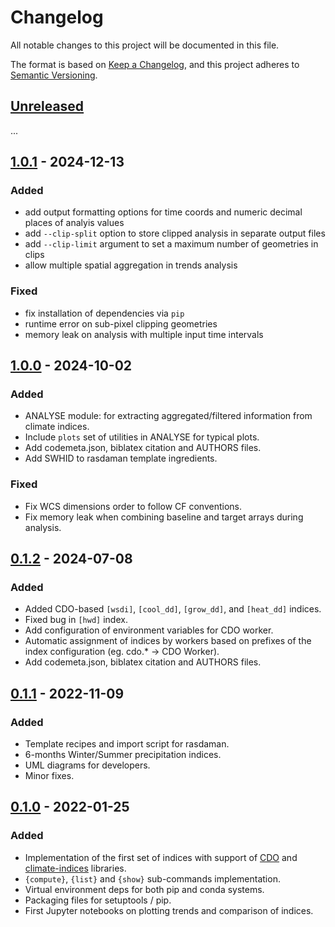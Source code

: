 # Changelog
All notable changes to this project will be documented in this file.

The format is based on [Keep a Changelog](https://keepachangelog.com/en/1.0.0/),
and this project adheres to [Semantic Versioning](https://semver.org/spec/v2.0.0.html).

## [Unreleased]
...

## [1.0.1] - 2024-12-13
### Added
- add output formatting options for time coords and numeric decimal places of analyis values
- add `--clip-split` option to store clipped analysis in separate output files
- add `--clip-limit` argument to set a maximum number of geometries in clips
- allow multiple spatial aggregation in trends analysis

### Fixed
- fix installation of dependencies via `pip`
- runtime error on sub-pixel clipping geometries
- memory leak on analysis with multiple input time intervals

## [1.0.0] - 2024-10-02
### Added
- ANALYSE module: for extracting aggregated/filtered information from climate indices.
- Include `plots` set of utilities in ANALYSE for typical plots.
- Add codemeta.json, biblatex citation and AUTHORS files.
- Add SWHID to rasdaman template ingredients.
### Fixed
- Fix WCS dimensions order to follow CF conventions.
- Fix memory leak when combining baseline and target arrays during analysis.

## [0.1.2] - 2024-07-08
### Added
- Added CDO-based `[wsdi]`, `[cool_dd]`, `[grow_dd]`, and `[heat_dd]` indices.
- Fixed bug in `[hwd]` index.
- Add configuration of environment variables for CDO worker.
- Automatic assignment of indices by workers based on prefixes of the index configuration (eg. cdo.* -> CDO Worker).
- Add codemeta.json, biblatex citation and AUTHORS files.

## [0.1.1] - 2022-11-09
### Added
- Template recipes and import script for rasdaman.
- 6-months Winter/Summer precipitation indices.
- UML diagrams for developers.
- Minor fixes.

## [0.1.0] - 2022-01-25
### Added
- Implementation of the first set of indices with support of
  [CDO](https://code.mpimet.mpg.de/projects/cdo) and
  [climate-indices](https://climate-indices.readthedocs.io/en/latest/) libraries.
- `{compute}`, `{list}` and `{show}` sub-commands implementation.
- Virtual environment deps for both pip and conda systems.
- Packaging files for setuptools / pip.
- First Jupyter notebooks on plotting trends and comparison of indices.


[Unreleased]: https://gitlab.inf.unibz.it/earth_observation_public/cdr/climdex-kit/-/compare/v1.0.1...main
[1.0.1]: https://gitlab.inf.unibz.it/earth_observation_public/cdr/climdex-kit/-/releases/v1.0.1
[1.0.0]: https://gitlab.inf.unibz.it/earth_observation_public/cdr/climdex-kit/-/releases/v1.0.0
[0.1.2]: https://gitlab.inf.unibz.it/earth_observation_public/cdr/climdex-kit/-/releases/v0.1.2
[0.1.1]: https://gitlab.inf.unibz.it/earth_observation_public/cdr/climdex-kit/-/releases/v0.1.1
[0.1.0]: https://gitlab.inf.unibz.it/earth_observation_public/cdr/climdex-kit/-/releases/v0.1.0
